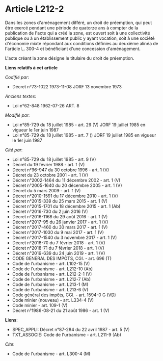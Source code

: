 # Article L212-2

Dans les zones d'aménagement différé, un droit de préemption, qui peut être exercé pendant une période de quatorze ans à
compter de la publication de l'acte qui a créé la zone, est ouvert soit à une collectivité publique ou à un établissement
public y ayant vocation, soit à une société d'économie mixte répondant aux conditions définies au deuxième alinéa de
l'article L. 300-4 et bénéficiant d'une concession d'aménagement.

L'acte créant la zone désigne le titulaire du droit de préemption.

**Liens relatifs à cet article**

_Codifié par_:

  - Décret n°73-1022 1973-11-08 JORF 13 novembre 1973

_Anciens textes_:

  - Loi n°62-848 1962-07-26 ART. 8

_Modifié par_:

  - Loi n°85-729 du 18 juillet 1985 - art. 26 (V) JORF 19 juillet 1985   en vigueur le 1er juin 1987
  - Loi n°85-729 du 18 juillet 1985 - art. 7 () JORF 19 juillet 1985   en vigueur le 1er juin 1987

_Cité par_:

  - Loi n°85-729 du 18 juillet 1985 - art. 9 (V)
  - Décret du 19 février 1988 - art. 1 (V)
  - Décret n°96-947 du 30 octobre 1996 - art. 1 (V)
  - Décret du 23 octobre 2001 - art. 1 (V)
  - Décret n°2002-1464 du 11 décembre 2002 - art. 1 (V)
  - Décret n°2005-1640 du 20 décembre 2005 - art. 1 (V)
  - Décret du 5 mars 2009 - art. 1 (V)
  - Décret n°2010-1591 du 17 décembre 2010 - art. 1 (V)
  - Décret n°2015-339 du 25 mars 2015 - art. 1 (V)
  - Décret n°2015-1701 du 18 décembre 2015 - art. 1 (Ab)
  - Décret n°2016-730 du 2 juin 2016 (V)
  - Décret n°2016-1168 du 29 août 2016 - art. 1 (V)
  - Décret n°2017-95 du 26 janvier 2017 - art. 1 (V)
  - Décret n°2017-460 du 30 mars 2017 - art. 1 (V)
  - Décret n°2017-1030 du 9 mai 2017 - art. 1 (V)
  - Décret n°2017-1540 du 3 novembre 2017 - art. 1 (V)
  - Décret n°2018-70 du 7 février 2018 - art. 1 (V)
  - Décret n°2018-71 du 7 février 2018 - art. 1 (V)
  - Décret n°2019-639 du 24 juin 2019 - art. 1 (V)
  - CODE GENERAL DES IMPOTS, CGI. - art. 696 (T)
  - Code de l'urbanisme - art. L102-15 (V)
  - Code de l'urbanisme - art. L212-10 (Ab)
  - Code de l'urbanisme - art. L212-2-1 (V)
  - Code de l'urbanisme - art. L212-7 (Ab)
  - Code de l'urbanisme - art. L213-1 (M)
  - Code de l'urbanisme - art. L213-6 (V)
  - Code général des impôts, CGI. - art. 1594-0 G (VD)
  - Code minier (nouveau) - art. L334-4 (V)
  - Code minier - art. 109-1 (V)
  - Décret n°1986-08-21 du 21 août 1986 - art. 1 (V)

**Liens**:

  - SPEC_APPLI: Décret n°87-284 du 22 avril 1987 - art. 5 (V)
  - TXT_ASSOCIE: Code de l'urbanisme - art. L211-9 (Ab)

_Cite_:

  - Code de l'urbanisme - art. L300-4 (M)
